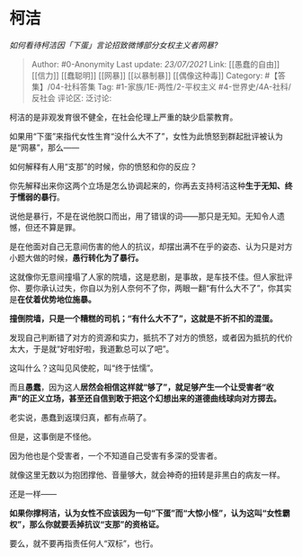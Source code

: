 # 柯洁
*如何看待柯洁因「下蛋」言论招致微博部分女权主义者网暴?*

> Author: #0-Anonymity
> Last update: *23/07/2021*
> Link: [[愚蠢的自由]] [[信力]] [[蠢聪明]] [[网暴]] [[以暴制暴]] [[偶像这种毒]]
> Category: #【答集】/04-社科答集
> Tag: #1-家族/1E-两性/2-平权主义 #4-世界史/4A-社科/反社会
> 评论区:
> 泛讨论:

柯洁的是非观发育很不健全，在社会伦理上严重的缺少启蒙教育。

如果用“下蛋”来指代女性生育“没什么大不了”，女性为此愤怒到群起批评被认为是“网暴”，那么——

如何解释有人用“支那”的时候，你的愤怒和你的反应？

你先解释出来你这两个立场是怎么协调起来的，你再去支持柯洁这种**生于无知、终于懦弱的暴行**。

说他是暴行，不是在说他脱口而出，用了错误的词——那只是无知。无知令人遗憾，但还不算是罪。

是在他面对自己无意间伤害的他人的抗议，却摆出满不在乎的姿态、认为只是对方小题大做的时候，**愚行转化为了暴行。**

这就像你无意间撞塌了人家的院墙，这是悲剧，是事故，是车技不佳。但人家批评你、要你承认过失，你自以为别人奈何不了你，两眼一翻“有什么大不了”，你其实是**在仗着优势地位施暴。**

**撞倒院墙，只是一个糟糕的司机；“有什么大不了”，这就是不折不扣的混蛋。**

发现自己判断错了对方的资源和实力，抵抗不了对方的愤怒，或者因为抵抗的代价太大，于是就“好啦好啦，我道歉总可以了吧”。

这叫什么？这叫见风使舵，叫“终于怯懦”。

而且**愚蠢**，因为这人**居然会相信这样就“够了”，就足够产生一个让受害者“收声”的正义立场，甚至还自信到敢于把这个幻想出来的道德曲线球向对方掷去。**

老实说，愚蠢到返璞归真，都有点萌了。

但是，这事倒是不怪他。

因为他也是个受害者，一个不知道自己受害有多深的受害者。

就像这里无数以为抱团撑他、音量够大，就会神奇的扭转是非黑白的病友一样。

还是一样——

**如果你撑柯洁，认为女性不应该因为一句“下蛋”而“大惊小怪”，认为这叫“女性霸权”，那么你就要丢掉抗议“支那”的资格证。**

要么，就不要再指责任何人“双标”，也行。
